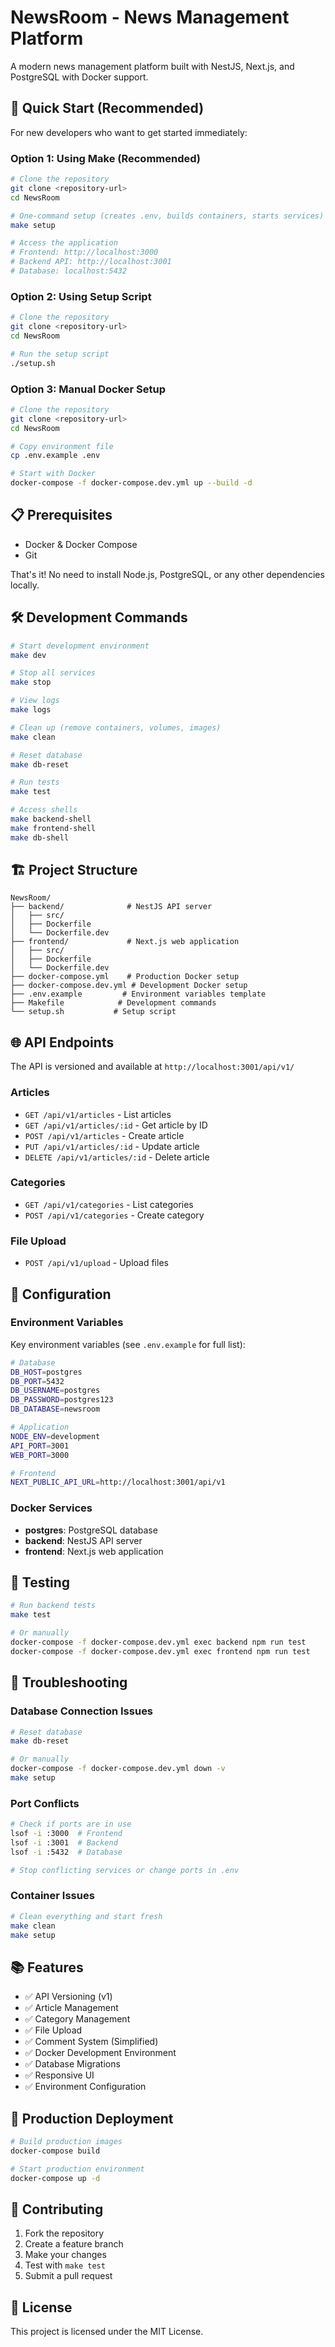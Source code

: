 # NewsRoom - News Management Platform

A modern news management platform built with NestJS, Next.js, and PostgreSQL with Docker support.

## 🚀 Quick Start (Recommended)

For new developers who want to get started immediately:

### Option 1: Using Make (Recommended)
```bash
# Clone the repository
git clone <repository-url>
cd NewsRoom

# One-command setup (creates .env, builds containers, starts services)
make setup

# Access the application
# Frontend: http://localhost:3000
# Backend API: http://localhost:3001
# Database: localhost:5432
```

### Option 2: Using Setup Script
```bash
# Clone the repository
git clone <repository-url>
cd NewsRoom

# Run the setup script
./setup.sh
```

### Option 3: Manual Docker Setup
```bash
# Clone the repository
git clone <repository-url>
cd NewsRoom

# Copy environment file
cp .env.example .env

# Start with Docker
docker-compose -f docker-compose.dev.yml up --build -d
```

## 📋 Prerequisites

- Docker & Docker Compose
- Git

That's it! No need to install Node.js, PostgreSQL, or any other dependencies locally.

## 🛠️ Development Commands

```bash
# Start development environment
make dev

# Stop all services
make stop

# View logs
make logs

# Clean up (remove containers, volumes, images)
make clean

# Reset database
make db-reset

# Run tests
make test

# Access shells
make backend-shell
make frontend-shell
make db-shell
```

## 🏗️ Project Structure

```
NewsRoom/
├── backend/              # NestJS API server
│   ├── src/
│   ├── Dockerfile
│   └── Dockerfile.dev
├── frontend/             # Next.js web application
│   ├── src/
│   ├── Dockerfile
│   └── Dockerfile.dev
├── docker-compose.yml    # Production Docker setup
├── docker-compose.dev.yml # Development Docker setup
├── .env.example         # Environment variables template
├── Makefile            # Development commands
└── setup.sh           # Setup script
```

## 🌐 API Endpoints

The API is versioned and available at `http://localhost:3001/api/v1/`

### Articles
- `GET /api/v1/articles` - List articles
- `GET /api/v1/articles/:id` - Get article by ID
- `POST /api/v1/articles` - Create article
- `PUT /api/v1/articles/:id` - Update article
- `DELETE /api/v1/articles/:id` - Delete article

### Categories
- `GET /api/v1/categories` - List categories
- `POST /api/v1/categories` - Create category

### File Upload
- `POST /api/v1/upload` - Upload files

## 🔧 Configuration

### Environment Variables

Key environment variables (see `.env.example` for full list):

```bash
# Database
DB_HOST=postgres
DB_PORT=5432
DB_USERNAME=postgres
DB_PASSWORD=postgres123
DB_DATABASE=newsroom

# Application
NODE_ENV=development
API_PORT=3001
WEB_PORT=3000

# Frontend
NEXT_PUBLIC_API_URL=http://localhost:3001/api/v1
```

### Docker Services

- **postgres**: PostgreSQL database
- **backend**: NestJS API server
- **frontend**: Next.js web application

## 🧪 Testing

```bash
# Run backend tests
make test

# Or manually
docker-compose -f docker-compose.dev.yml exec backend npm run test
docker-compose -f docker-compose.dev.yml exec frontend npm run test
```

## 🐛 Troubleshooting

### Database Connection Issues
```bash
# Reset database
make db-reset

# Or manually
docker-compose -f docker-compose.dev.yml down -v
make setup
```

### Port Conflicts
```bash
# Check if ports are in use
lsof -i :3000  # Frontend
lsof -i :3001  # Backend
lsof -i :5432  # Database

# Stop conflicting services or change ports in .env
```

### Container Issues
```bash
# Clean everything and start fresh
make clean
make setup
```

## 📚 Features

- ✅ API Versioning (v1)
- ✅ Article Management
- ✅ Category Management
- ✅ File Upload
- ✅ Comment System (Simplified)
- ✅ Docker Development Environment
- ✅ Database Migrations
- ✅ Responsive UI
- ✅ Environment Configuration

## 🚀 Production Deployment

```bash
# Build production images
docker-compose build

# Start production environment
docker-compose up -d
```

## 🤝 Contributing

1. Fork the repository
2. Create a feature branch
3. Make your changes
4. Test with `make test`
5. Submit a pull request

## 📄 License

This project is licensed under the MIT License.